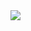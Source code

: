 <picture>
  <source media="(prefers-color-scheme: dark)" srcset="https://readme-typing-svg.demolab.com?font=Caudex&size=70&duration=4000&pause=300&color=F7F7F7&center=true&vCenter=true&multiline=true&repeat=false&random=false&width=2300&height=200&lines=Hi+%F0%9F%91%8B+!+I'm+Natallia+Mazur;Trainee+iOS+developer+at+Taqtile+%E2%9C%A8" />
  <img src="https://readme-typing-svg.demolab.com?font=Caudex&size=70&duration=4000&pause=300&color=0E1116&center=true&vCenter=true&multiline=true&repeat=false&random=false&width=2300&height=200&lines=Hi+%F0%9F%91%8B+!+I'm+Natallia+Mazur;Trainee+iOS+developer+at+Taqtile+%E2%9C%A8" />
</picture>
